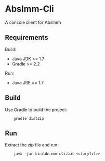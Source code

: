 # AbsImm-Cli

A console client for AbsImm

## Requirements

Build:
* Java JDK >= 1.7
* Gradle >= 2.2

Run:
* Java JRE >= 1.7

## Build

Use Gradle to build the project:

        gradle distZip

## Run

Extract the zip file and run:

        java -jar bin/absimm-cli.bat <storyfile>
